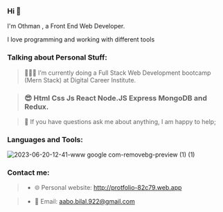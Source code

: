 ### Hi 👋
I'm Othman , a Front End Web Developer.

I love programming and working with different tools

### Talking about Personal Stuff:
>👨🏽‍💻 I’m currently doing a Full Stack Web Development bootcamp (Mern Stack) at Digital Career Institute.

>  ### :sunglasses:  Html Css Js React Node.JS Express MongoDB and Redux.

> :speech_balloon: If you have questions ask me about anything, I am happy to help;


### Languages and Tools:

![2023-06-20-12-41-www google com-removebg-preview (1) (1)](https://github.com/othman922/othman922/assets/104653892/5537100a-c8fa-453d-9972-d6a3cc8c69f2)

### Contact me:
>*  :globe_with_meridians: Personal website: http://protfolio-82c79.web.app

>*  :envelope_with_arrow: Email: aabo.bilal.922@gmail.com


